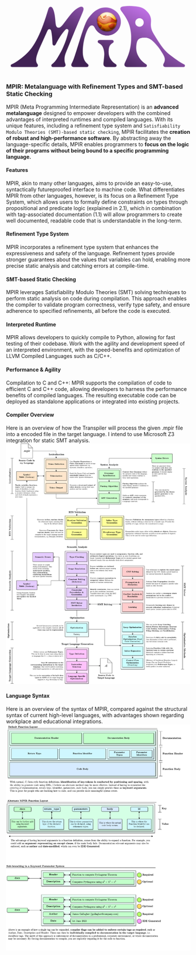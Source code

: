![](imagebank/mpir_logo.png)
### MPIR: Metalanguage with Refinement Types and SMT-based Static Checking

MPIR (Meta Programming Intermediate Representation) is an **advanced metalanguage** designed to empower developers with the combined advantages of interpreted runtimes and compiled languages. With its unique features, including a refinement type system and `Satisfiability Modulo Theories (SMT)-based static checking`, MPIR facilitates the **creation of robust and high-performance software**. By abstracting away the language-specific details, MPIR enables programmers to **focus on the logic of their programs without being bound to a specific programming language.**

#### Features
MPIR, akin to many other languages, aims to provide an easy-to-use, syntactically futureproofed interface to machine code. What differentiates MPIR from other languages, however, is its focus on a Refinement Type System, which allows users to formally define constraints on types through propositional and predicate logic (explained in 2.1), which in combination with tag-associated documentation (1.1) will allow programmers to create well documented, readable code that is understandable in the long-term.
#### Refinement Type System
MPIR incorporates a refinement type system that enhances the expressiveness and safety of the language. Refinement types provide stronger guarantees about the values that variables can hold, enabling more precise static analysis and catching errors at compile-time.
<br>

#### SMT-based Static Checking
MPIR leverages Satisfiability Modulo Theories (SMT) solving techniques to perform static analysis on code during compilation. This approach enables the compiler to validate program correctness, verify type safety, and ensure adherence to specified refinements, all before the code is executed.
<br>

#### Interpreted Runtime
MPIR allows developers to quickly compile to Python, allowing for fast testing of their codebase. Work with the agility and development speed of an interpreted environment, with the speed-benefits and optimization of LLVM Compiled Languages such as C/C++.
<br>

#### Performance & Agility
Compilation to C and C++: MPIR supports the compilation of code to efficient C and C++ code, allowing developers to harness the performance benefits of compiled languages. The resulting executable code can be deployed as standalone applications or integrated into existing projects.
<br>

#### Compiler Overview<br>
Here is an overview of how the Transpiler will process the given .mpir file into a encoded file in the target language. I intend to use Microsoft Z3 integration for static SMT analysis.<br>
![](imagebank/mpir_high_level_overview.png)

#### Language Syntax
Here is an overview of the syntax of MPIR, compared against the structural syntax of current high-level languages, with advantages shown regarding workplace and educational integrations.<br>
![](imagebank/mpir_format_overview.png)